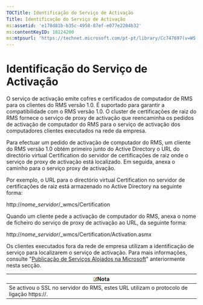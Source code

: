```yaml
---
TOCTitle: Identificação do Serviço de Activação
Title: Identificação do Serviço de Activação
ms:assetid: 'e178d81b-b35c-4958-87ef-e077e2204b32'
ms:contentKeyID: 18124200
ms:mtpsurl: 'https://technet.microsoft.com/pt-pt/library/Cc747697(v=WS.10)'
---
```


Identificação do Serviço de Activação
=====================================

O serviço de activação emite cofres e certificados de computador de RMS para os clientes do RMS versão 1.0. É suportado para garantir a compatibilidade com o RMS versão 1.0. O cluster de certificações de raiz do RMS fornece o serviço de proxy de activação que reencaminha os pedidos de activação de computador do RMS para o serviço de activação dos computadores clientes executados na rede da empresa.

Para efectuar um pedido de activação de computador do RMS, um cliente do RMS versão 1.0 obtém primeiro junto do Active Directory o URL do directório virtual Certification do servidor de certificações de raiz onde o serviço de proxy de activação está localizado. Em seguida, anexa o caminho para o serviço proxy de activação.

Por exemplo, o URL para o directório virtual Certification no servidor de certificações de raiz está armazenado no Active Directory na seguinte forma:

http://*nome\_servidor*/\_wmcs/Certification

Quando um cliente pede a activação de computador do RMS, anexa o nome de ficheiro do serviço de proxy de activação ao URL, da seguinte forma:

http://*nome\_servidor*/\_wmcs/Certification/Activation.asmx

Os clientes executados fora da rede de empresa utilizam a identificação de serviço para localizarem o serviço de activação. Para mais informações, consulte "[Publicação de Serviços Alojados na Microsoft](https://technet.microsoft.com/7ee8cb4d-1b46-48be-8a4c-5ff6a458231a)" anteriormente nesta secção.

| ![](images/Cc747697.note(WS.10).gif)Nota                    |
|------------------------------------------------------------------------------------------|
| Se activou o SSL no servidor do RMS, estes URL utilizam o protocolo de ligação https://. |
